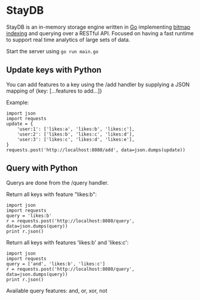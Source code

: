 # StayDB
StayDB is an in-memory storage engine written in [Go](https://golang.org/) implementing [bitmap indexing](https://en.wikipedia.org/wiki/Bitmap_index) and querying over a RESTful API. Focused on having a fast runtime to support real time analytics of large sets of data.

Start the server using `go run main.go`

## Update keys with Python
You can add features to a key using the /add handler by supplying a JSON mapping of {key: [...features to add...]}

Example:
```
import json
import requests
update = {
    'user:1': ['likes:a', 'likes:b', 'likes:c'],
    'user:2': ['likes:b', 'likes:c', 'likes:d'],
    'user:3': ['likes:c', 'likes:d', 'likes:e'],
}
requests.post('http://localhost:8080/add', data=json.dumps(update))
```

## Query with Python
Querys are done from the /query handler.

Return all keys with feature "likes:b":
```
import json
import requests
query = 'likes:b'
r = requests.post('http://localhost:8080/query', data=json.dumps(query))
print r.json()
```

Return all keys with features 'likes:b' and 'likes:c':
```
import json
import requests
query = ['and', 'likes:b', 'likes:c']
r = requests.post('http://localhost:8080/query', data=json.dumps(query))
print r.json()
```

Available query features: and, or, xor, not
